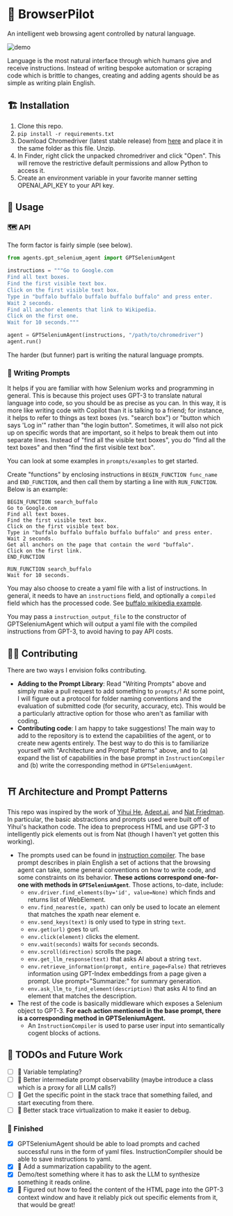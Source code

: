 # 🛫 BrowserPilot

An intelligent web browsing agent controlled by natural language.

![demo](assets/demo_buffalo.gif)

Language is the most natural interface through which humans give and receive instructions. Instead of writing bespoke automation or scraping code which is brittle to changes, creating and adding agents should be as simple as writing plain English.

## 🏗️ Installation

1. Clone this repo.
2. `pip install -r requirements.txt`
3. Download Chromedriver (latest stable release) from [here](https://sites.google.com/chromium.org/driver/) and place it in the same folder as this file. Unzip.
4. In Finder, right click the unpacked chromedriver and click "Open". This will remove the restrictive default permissions and allow Python to access it.
5. Create an environment variable in your favorite manner setting OPENAI_API_KEY to your API key.


## 🦭 Usage
### 🗺️ API
The form factor is fairly simple (see below).

```python
from agents.gpt_selenium_agent import GPTSeleniumAgent

instructions = """Go to Google.com
Find all text boxes.
Find the first visible text box.
Click on the first visible text box.
Type in "buffalo buffalo buffalo buffalo buffalo" and press enter.
Wait 2 seconds.
Find all anchor elements that link to Wikipedia.
Click on the first one.
Wait for 10 seconds."""

agent = GPTSeleniumAgent(instructions, "/path/to/chromedriver")
agent.run()
```

The harder (but funner) part is writing the natural language prompts.


### 📑 Writing Prompts

It helps if you are familiar with how Selenium works and programming in general. This is because this project uses GPT-3 to translate natural language into code, so you should be as precise as you can. In this way, it is more like writing code with Copilot than it is talking to a friend; for instance, it helps to refer to things as text boxes (vs. "search box") or "button which says 'Log in'" rather than "the login button". Sometimes, it will also not pick up on specific words that are important, so it helps to break them out into separate lines. Instead of "find all the visible text boxes", you do "find all the text boxes" and then "find the first visible text box".

You can look at some examples in `prompts/examples` to get started.

Create "functions" by enclosing instructions in ```BEGIN_FUNCTION func_name``` and ```END_FUNCTION```, and then call them by starting a line with ```RUN_FUNCTION```. Below is an example:

```
BEGIN_FUNCTION search_buffalo
Go to Google.com
Find all text boxes.
Find the first visible text box.
Click on the first visible text box.
Type in "buffalo buffalo buffalo buffalo buffalo" and press enter.
Wait 2 seconds.
Get all anchors on the page that contain the word "buffalo".
Click on the first link.
END_FUNCTION

RUN_FUNCTION search_buffalo
Wait for 10 seconds.
```

You may also choose to create a yaml file with a list of instructions. In general, it needs to have an `instructions` field, and optionally a `compiled` field which has the processed code. See [buffalo wikipedia example](prompts/examples/buffalo_wikipedia.yaml). 

You may pass a `instruction_output_file` to the constructor of GPTSeleniumAgent which will output a yaml file with the compiled instructions from GPT-3, to avoid having to pay API costs. 

## ✋🏼 Contributing
There are two ways I envision folks contributing.

- **Adding to the Prompt Library**: Read "Writing Prompts" above and simply make a pull request to add something to `prompts/`! At some point, I will figure out a protocol for folder naming conventions and the evaluation of submitted code (for security, accuracy, etc). This would be a particularly attractive option for those who aren't as familiar with coding.
- **Contributing code**: I am happy to take suggestions! The main way to add to the repository is to extend the capabilities of the agent, or to create new agents entirely. The best way to do this is to familiarize yourself with "Architecture and Prompt Patterns" above, and to (a) expand the list of capabilities in the base prompt in `InstructionCompiler` and (b) write the corresponding method in `GPTSeleniumAgent`. 

## ⛩️ Architecture and Prompt Patterns

This repo was inspired by the work of [Yihui He](https://github.com/yihui-he/ActGPT), [Adept.ai](https://adept.ai/), and [Nat Friedman](https://github.com/nat/natbot). In particular, the basic abstractions and prompts used were built off of Yihui's hackathon code. The idea to preprocess HTML and use GPT-3 to intelligently pick elements out is from Nat (though I haven't yet gotten this working). 

- The prompts used can be found in [instruction compiler](agents/compilers/instruction_compiler.py). The base prompt describes in plain English a set of actions that the browsing agent can take, some general conventions on how to write code, and some constraints on its behavior. **These actions correspond one-for-one with methods in `GPTSeleniumAgent`**. Those actions, to-date, include:
    - `env.driver.find_elements(by='id', value=None)` which finds and returns list of WebElement.
    - `env.find_nearest(e, xpath)` can only be used to locate an element that matches the xpath near element e. 
    - `env.send_keys(text)` is only used to type in string `text`. 
    - `env.get(url)` goes to url.
    - `env.click(element)` clicks the element.
    - `env.wait(seconds)` waits for `seconds` seconds.
    - `env.scroll(direction)` scrolls the page.
    - `env.get_llm_response(text)` that asks AI about a string `text`.
    - `env.retrieve_information(prompt, entire_page=False)` that retrieves information using GPT-Index embeddings from a page given a prompt. Use prompt="Summarize:" for summary generation.
    - `env.ask_llm_to_find_element(description)` that asks AI to find an element that matches the description.
- The rest of the code is basically middleware which exposes a Selenium object to GPT-3. **For each action mentioned in the base prompt, there is a corresponding method in GPTSeleniumAgent.**
    - An `InstructionCompiler` is used to parse user input into semantically cogent blocks of actions.


## 🚧 TODOs and Future Work
- [ ] 🧩 Variable templating?
- [ ] 🔭 Better intermediate prompt observability (maybe introduce a class which is a proxy for all LLM calls?) 
- [ ] 🎯 Get the specific point in the stack trace that something failed, and start executing from there.
- [ ] 🥞 Better stack trace virtualization to make it easier to debug.

### 🎉 Finished
- [x] GPTSeleniumAgent should be able to load prompts and cached successful runs in the form of yaml files. InstructionCompiler should be able to save instructions to yaml.
- [x] 💭 Add a summarization capability to the agent.
- [x] Demo/test something where it has to ask the LLM to synthesize something it reads online.
- [x] 🚨 Figured out how to feed the content of the HTML page into the GPT-3 context window and have it reliably pick out specific elements from it, that would be great!